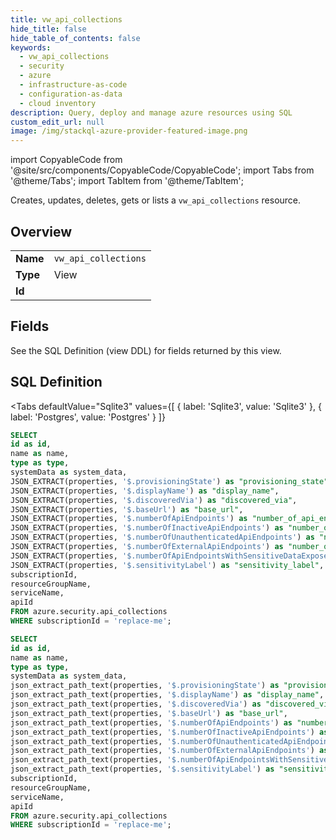 ```yaml
--- 
title: vw_api_collections
hide_title: false
hide_table_of_contents: false
keywords:
  - vw_api_collections
  - security
  - azure
  - infrastructure-as-code
  - configuration-as-data
  - cloud inventory
description: Query, deploy and manage azure resources using SQL
custom_edit_url: null
image: /img/stackql-azure-provider-featured-image.png
---
```


import CopyableCode from '@site/src/components/CopyableCode/CopyableCode';
import Tabs from '@theme/Tabs';
import TabItem from '@theme/TabItem';

Creates, updates, deletes, gets or lists a <code>vw_api_collections</code> resource.

## Overview
<table><tbody>
<tr><td><b>Name</b></td><td><code>vw_api_collections</code></td></tr>
<tr><td><b>Type</b></td><td>View</td></tr>
<tr><td><b>Id</b></td><td><CopyableCode code="azure.security.vw_api_collections" /></td></tr>
</tbody></table>

## Fields

See the SQL Definition (view DDL) for fields returned by this view.

## SQL Definition

<Tabs
defaultValue="Sqlite3"
values={[
{ label: 'Sqlite3', value: 'Sqlite3' },
{ label: 'Postgres', value: 'Postgres' }
]}
>
<TabItem value="Sqlite3">

```sql
SELECT
id as id,
name as name,
type as type,
systemData as system_data,
JSON_EXTRACT(properties, '$.provisioningState') as "provisioning_state",
JSON_EXTRACT(properties, '$.displayName') as "display_name",
JSON_EXTRACT(properties, '$.discoveredVia') as "discovered_via",
JSON_EXTRACT(properties, '$.baseUrl') as "base_url",
JSON_EXTRACT(properties, '$.numberOfApiEndpoints') as "number_of_api_endpoints",
JSON_EXTRACT(properties, '$.numberOfInactiveApiEndpoints') as "number_of_inactive_api_endpoints",
JSON_EXTRACT(properties, '$.numberOfUnauthenticatedApiEndpoints') as "number_of_unauthenticated_api_endpoints",
JSON_EXTRACT(properties, '$.numberOfExternalApiEndpoints') as "number_of_external_api_endpoints",
JSON_EXTRACT(properties, '$.numberOfApiEndpointsWithSensitiveDataExposed') as "number_of_api_endpoints_with_sensitive_data_exposed",
JSON_EXTRACT(properties, '$.sensitivityLabel') as "sensitivity_label",
subscriptionId,
resourceGroupName,
serviceName,
apiId
FROM azure.security.api_collections
WHERE subscriptionId = 'replace-me';
```

</TabItem>
<TabItem value="Postgres">

```sql
SELECT
id as id,
name as name,
type as type,
systemData as system_data,
json_extract_path_text(properties, '$.provisioningState') as "provisioning_state",
json_extract_path_text(properties, '$.displayName') as "display_name",
json_extract_path_text(properties, '$.discoveredVia') as "discovered_via",
json_extract_path_text(properties, '$.baseUrl') as "base_url",
json_extract_path_text(properties, '$.numberOfApiEndpoints') as "number_of_api_endpoints",
json_extract_path_text(properties, '$.numberOfInactiveApiEndpoints') as "number_of_inactive_api_endpoints",
json_extract_path_text(properties, '$.numberOfUnauthenticatedApiEndpoints') as "number_of_unauthenticated_api_endpoints",
json_extract_path_text(properties, '$.numberOfExternalApiEndpoints') as "number_of_external_api_endpoints",
json_extract_path_text(properties, '$.numberOfApiEndpointsWithSensitiveDataExposed') as "number_of_api_endpoints_with_sensitive_data_exposed",
json_extract_path_text(properties, '$.sensitivityLabel') as "sensitivity_label",
subscriptionId,
resourceGroupName,
serviceName,
apiId
FROM azure.security.api_collections
WHERE subscriptionId = 'replace-me';
```

</TabItem>
</Tabs>
